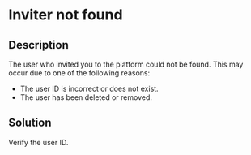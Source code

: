 # Inviter not found

## Description

The user who invited you to the platform could not be found. This may occur due to one of the following reasons:
- The user ID is incorrect or does not exist.
- The user has been deleted or removed.

## Solution

Verify the user ID.
